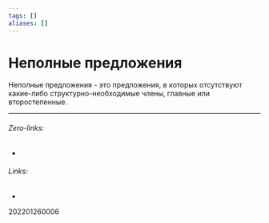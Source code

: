 ```yaml
---
tags: []
aliases: []
---
```

# Неполные предложения
Неполные предложения - это предложения, в которых отсутствуют какие-либо структурно-необходимые члены, главные или второстепенные.
___
###### Zero-links:
-
###### Links:
-

202201260006